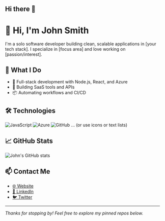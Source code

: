 ## Hi there 👋
# 👋 Hi, I'm John Smith

I'm a solo software developer building clean, scalable applications in [your tech stack]. I specialize in [focus area] and love working on [passion/interest].

## 💼 What I Do
- 🔧 Full-stack development with Node.js, React, and Azure
- 🧩 Building SaaS tools and APIs
- 📦 Automating workflows and CI/CD

## 🛠️ Technologies
![JavaScript](https://img.shields.io/badge/-JavaScript-yellow)
![Azure](https://img.shields.io/badge/-Azure-blue)
![GitHub](https://img.shields.io/badge/-GitHub-181717)
... (or use icons or text lists)

## 📈 GitHub Stats
![John's GitHub stats](https://github-readme-stats.vercel.app/api?username=johnsmith&show_icons=true&hide_title=true)

## 📫 Contact Me
- [🌐 Website](https://johnsmith.dev)
- [💼 LinkedIn](https://linkedin.com/in/johnsmith)
- [🐦 Twitter](https://twitter.com/johnsmith)

---

_Thanks for stopping by! Feel free to explore my pinned repos below._
